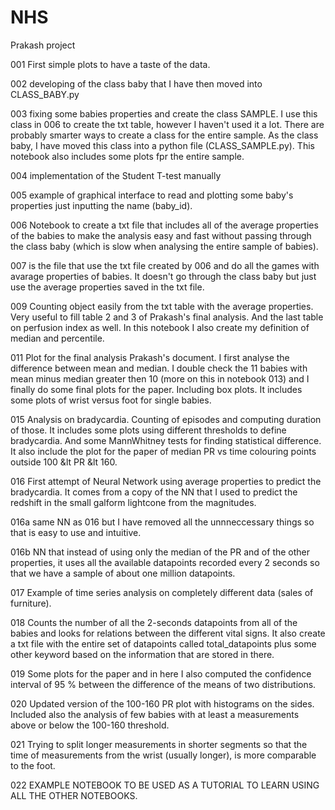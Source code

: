 # NHS
Prakash project

001 First simple plots to have a taste of the data.

002 developing of the class baby that I have then moved into CLASS_BABY.py

003 fixing some babies properties and create the class SAMPLE. I use this class in 006 to create the txt table, however I haven't used it a lot. There are probably smarter ways to create a class for the entire sample. As the class baby, I have moved this class into a python file (CLASS_SAMPLE.py). This notebook also includes some plots fpr the entire sample.

004 implementation of the Student T-test manually 

005 example of graphical interface to read and plotting some baby's properties just inputting the name (baby_id).

006 Notebook to create a txt file that includes all of the average properties of the babies to make the analysis easy and fast without passing through the class baby (which is slow when analysing the entire sample of babies).

007 is the file that use the txt file created by 006 and do all the games with avarage properties of babies. It doesn't go through the class baby but just use the average properties saved in the txt file.

009 Counting object easily from the txt table with the average properties. Very useful to fill table 2 and 3 of Prakash's final analysis. And the last table on perfusion index as well. In this notebook I also create my definition of median and percentile.

011 Plot for the final analysis Prakash's document. I first analyse the difference between mean and median. I double check the 11 babies with mean minus median greater then 10 (more on this in notebook 013) and I finally do some final plots for the paper. Including box plots. It includes some plots of wrist versus foot for single babies.

015 Analysis on bradycardia. Counting of episodes and computing duration of those. It includes some plots using different thresholds to define bradycardia. And some MannWhitney tests for finding statistical difference. It also include the plot for the paper of median PR vs time colouring points outside 100 &lt PR &lt 160. 

016 First attempt of Neural Network using average properties to predict the bradycardia. It comes from a copy of the NN that I used to predict the redshift in the small galform lightcone from the magnitudes.
 
016a same NN as 016 but I have removed all the unnneccessary things so that is easy to use and intuitive.

016b NN that instead of using only the median of the PR and of the other properties, it uses all the available datapoints recorded every 2 seconds so that we have a sample of about one million datapoints.

017 Example of time series analysis on completely different data (sales of furniture).

018 Counts the number of all the 2-seconds datapoints from all of the babies and looks for relations between the different vital signs. It also create a txt file with the entire set of datapoints called total_datapoints plus some other keyword based on the information that are stored in there. 

019 Some plots for the paper and in here I also computed the confidence interval of 95 % between the difference of the means of two distributions. 

020 Updated version of the 100-160 PR plot with histograms on the sides. Included also the analysis of few babies with at least a measurements above or below the 100-160 threshold.

021 Trying to split longer measurements in shorter segments so that the time of measurements from the wrist (usually longer), is more comparable to the foot.

022 EXAMPLE NOTEBOOK TO BE USED AS A TUTORIAL TO LEARN USING ALL THE OTHER NOTEBOOKS.
